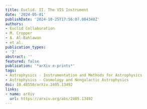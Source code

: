 ```yaml
---
title: Euclid. II. The VIS Instrument
date: '2024-05-01'
publishDate: '2024-10-25T17:56:07.084348Z'
authors:
- Euclid Collaboration
- M. Cropper
- A. Al-Bahlawan
- et al.
publication_types:
- '2'
abstract: ''
featured: false
publication: '*arXiv e-prints*'
tags:
- Astrophysics - Instrumentation and Methods for Astrophysics
- Astrophysics - Cosmology and Nongalactic Astrophysics
doi: 10.48550/arXiv.2405.13492
links:
- name: arXiv
  url: https://arxiv.org/abs/2405.13492
---
```

